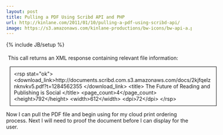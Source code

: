 ```yaml
---
layout: post
title: Pulling a PDF Using Scribd API and PHP
url: http://kinlane.com/2011/01/10/pulling-a-pdf-using-scribd-api/
image: https://s3.amazonaws.com/kinlane-productions/bw-icons/bw-api-a.png
---
```

{% include JB/setup %}
<div style="padding: 5px;">
     This call returns an XML response containing relevant file information:
</div>
<div style="border: 1px solid #000; width: 540px; padding: 10px; margin: 10px; text-align: left;">
     &lt;rsp stat="ok"&gt; &lt;download_link&gt;http://documents.scribd.com.s3.amazonaws.com/docs/2kjfqelznknvkv5.pdf?t=1284562355 &lt;/download_link&gt; &lt;title&gt; The Future of Reading and Publishing is Social &lt;/title&gt; &lt;page_count&gt;4&lt;/page_count&gt; &lt;height&gt;792&lt;/height&gt; &lt;width&gt;612&lt;/width&gt; &lt;dpi&gt;72&lt;/dpi&gt; &lt;/rsp&gt;
</div>
<p>
     Now I can pull the PDF file and begin using for my cloud print ordering process. Next I will need to proof the document before I can display for the user.
</p>